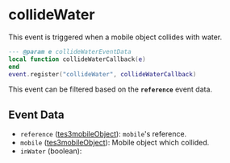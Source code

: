 # collideWater

This event is triggered when a mobile object collides with water.

```lua
--- @param e collideWaterEventData
local function collideWaterCallback(e)
end
event.register("collideWater", collideWaterCallback)
```

This event can be filtered based on the **`reference`** event data.

## Event Data

* `reference` ([tes3mobileObject](../../types/tes3mobileObject)): `mobile`'s reference.
* `mobile` ([tes3mobileObject](../../types/tes3mobileObject)): Mobile object which collided.
* `inWater` (boolean): 

